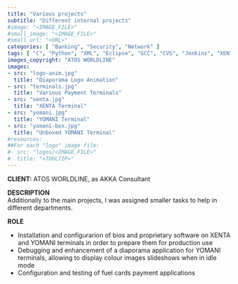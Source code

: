 ```yaml
---
title: "Various projects"
subtitle: "Different internal projects"
#image: "<IMAGE_FILE>"
#small_image: "<IMAGE_FILE>"
#small_url: "<URL>"
categories: [ "Banking", "Security", "Network" ]
tags: [ "C", "Python", "XML", "Eclipse", "GCC", "CVS", "Jenkins", "XENTA", "YOMANI", "Agile", "Linux" ]
images_copyright: "ATOS WORLDLINE"
images:
- src: "logo-anim.jpg"
  title: "Diaporama Logo Animation"
- src: "terminals.jpg"
  title: "Various Payment Terminals"
- src: "xenta.jpg"
  title: "XENTA Terminal"
- src: "yomani.jpg"
  title: "YOMANI Terminal"
- src: "yomani-box.jpg"
  title: "Unboxed YOMANI Terminal"
#resources:
##For each "logo" image file:
#- src: "logos/<IMAGE_FILE>"
#  title: "<TOOLTIP>"
---
```


<b>CLIENT:</b> ATOS WORLDLINE, as AKKA Consultant<br>

<b>DESCRIPTION</b><br>
Additionally to the main projects, I was assigned smaller tasks to help in different departments.<br>

<b>ROLE</b><br>
- Installation and configurarion of bios and proprietary software on XENTA and YOMANI terminals in order to prepare them for production use<br>
- Debugging and enhancement of a diaporama application for YOMANI terminals, allowing to display colour images slideshows when in idle mode<br>
- Configuration and testing of fuel cards payment applications<br>
